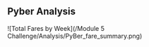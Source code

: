 ## Pyber Analysis









![Total Fares by Week](/Module 5 Challenge/Analysis/PyBer_fare_summary.png)
